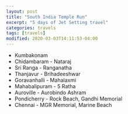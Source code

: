 ```yaml
---
layout: post
title: "South India Temple Run"
excerpt: "5 days of Jet Setting travel"
categories: travels
tags: [travels]
modified: 2020-03-03T14:11:53-04:00
---
```



* Kumbakonam
* Chidambaram - Nataraj
* Sri Ranga - Ranganatha
* Thanjavur - Brihadeeshwar
* Goravanhalli - Mahalaxmi
* Mahabalipuram - 5 Ratha
* Auroville - Aurobindo Ashram
* Pondicherry - Rock Beach, Gandhi Memorial
* Chennai - MGR Memorial, Marine Beach
